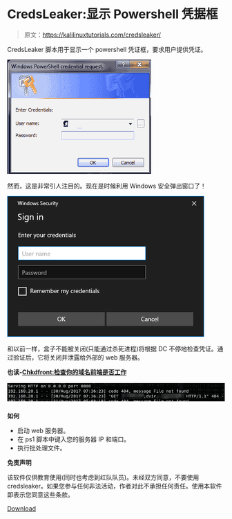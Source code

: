 # CredsLeaker:显示 Powershell 凭据框

> 原文：<https://kalilinuxtutorials.com/credsleaker/>

CredsLeaker 脚本用于显示一个 powershell 凭证框，要求用户提供凭证。

![](img/fea6788b9ed476782d2ee21e6c416c4d.png)

然而，这是非常引人注目的。现在是时候利用 Windows 安全弹出窗口了！

![](img/413aac279e72ca59b94cc1c6a834e657.png)

和以前一样，盒子不能被关闭(只能通过杀死进程)将根据 DC 不停地检查凭证。通过验证后，它将关闭并泄露给外部的 web 服务器。

**也读-[Chkdfront:检查你的域名前端是否工作](https://kalilinuxtutorials.com/chkdfront-domain-fronting/)**

![](img/b090830fbee66cfc5b41f246bce20717.png)

**如何**

*   启动 web 服务器。
*   在 ps1 脚本中键入您的服务器 IP 和端口。
*   执行批处理文件。

**免责声明**

该软件仅供教育使用(同时也考虑到红队队员)。未经双方同意，不要使用 credsleaker。如果您参与任何非法活动，作者对此不承担任何责任。使用本软件即表示您同意这些条款。

[Download](https://github.com/Dviros/CredsLeaker)